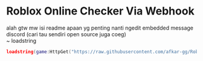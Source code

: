 # Roblox Online Checker Via Webhook
alah gtw mw isi readme apaan yg penting nanti ngedit embedded message discord (cari tau sendiri open source juga coeg)<br/>~ loadstring
```lua
loadstring(game:HttpGet("https://raw.githubusercontent.com/afkar-gg/Roblox-Scripts/refs/heads/main/Online-Checker/main.lua"))();
```
